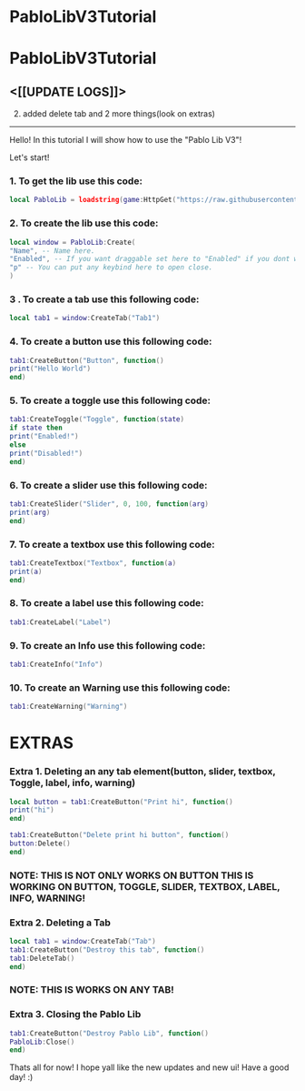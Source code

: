 # PabloLibV3Tutorial
# PabloLibV3Tutorial
<[[UPDATE LOGS]]>
------------------------------
2. added delete tab and 2 more things(look on extras)

-------------------------
Hello! In this tutorial I will show how to use the "Pablo Lib V3"!

Let's start!

### 1. To get the lib use this code:
```lua
local PabloLib = loadstring(game:HttpGet("https://raw.githubusercontent.com/BatuKvi123/PabloLibV3/main/PabloLibV3"))()
```

###  2. To create the lib use this code:
```lua
local window = PabloLib:Create(
"Name", -- Name here.
"Enabled", -- If you want draggable set here to "Enabled" if you dont want set to "Disabled".
"p" -- You can put any keybind here to open close.
)
```

### 3 . To create a tab use this following code:
```lua
local tab1 = window:CreateTab("Tab1")
```
### 4. To create a button use this following code:
```lua
tab1:CreateButton("Button", function()
print("Hello World")
end)
```

### 5. To create a toggle use this following code:
```lua
tab1:CreateToggle("Toggle", function(state)
if state then
print("Enabled!")
else
print("Disabled!")
end)
```

### 6. To create a slider use this following code:
```lua
tab1:CreateSlider("Slider", 0, 100, function(arg)
print(arg)
end)
```

### 7. To create a textbox use this following code:
```lua
tab1:CreateTextbox("Textbox", function(a)
print(a)
end)
```

### 8. To create a label use this following code:
```lua
tab1:CreateLabel("Label")
```

### 9. To create an Info use this following code:
```lua
tab1:CreateInfo("Info")
```

### 10. To create an Warning use this following code:
```lua
tab1:CreateWarning("Warning")
```




# EXTRAS
### Extra 1. Deleting an any tab element(button, slider, textbox, Toggle, label, info, warning)
```lua
local button = tab1:CreateButton("Print hi", function()
print("hi")
end)

tab1:CreateButton("Delete print hi button", function()
button:Delete()
end)
```
### NOTE: THIS IS NOT ONLY WORKS ON BUTTON THIS IS WORKING ON BUTTON, TOGGLE, SLIDER, TEXTBOX, LABEL, INFO, WARNING!

### Extra 2. Deleting a Tab
```lua
local tab1 = window:CreateTab("Tab")
tab1:CreateButton("Destroy this tab", function()
tab1:DeleteTab()
end)
```

### NOTE: THIS IS WORKS ON ANY TAB!

### Extra 3. Closing the Pablo Lib
```lua
tab1:CreateButton("Destroy Pablo Lib", function()
PabloLib:Close()
end)
```

Thats all for now! I hope yall like the new updates and new ui!
Have a good day! :)
